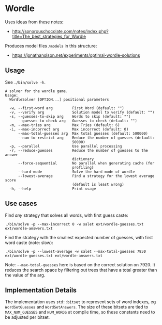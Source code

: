 # Wordle

Uses ideas from these notes:
* http://sonorouschocolate.com/notes/index.php?title=The_best_strategies_for_Wordle

Produces model files `/models` in this structure:
* https://jonathanolson.net/experiments/optimal-wordle-solutions

## Usage

See `./bin/solve -h`.

```
A solver for the wordle game.
Usage:
  WordleSolver [OPTION...] positional parameters

  -w, --first-word arg         First Word (default: "")
  -v, --verify arg             Solution model to verify (default: "")
  -s, --guesses-to-skip arg    Words to skip (default: "")
      --guesses-to-check arg   Guesses to check (default: "")
  -m, --max-tries arg          Max Tries (default: 6)
  -i, --max-incorrect arg      Max incorrect (default: 0)
      --max-total-guesses arg  Max total guesses (default: 500000)
      --num-to-restrict arg    Reduce the number of guesses (default: 
                               50000)
  -p, --parallel               Use parallel processing
  -r, --reduce-guesses         Reduce the number of guesses to the answer 
                               dictionary
      --force-sequential       No parallel when generating cache (for 
                               profiling)
      --hard-mode              Solve the hard mode of wordle
      --lowest-average         Find a strategy for the lowest average score 
                               (default is least wrong)
  -h, --help                   Print usage
```

## Use cases

Find _any_ strategy that solves all words, with first guess caste:
```
./bin/solve -p --max-incorrect 0 -w salet ext/wordle-guesses.txt ext/wordle-answers.txt
```

Find the strategy with the smallest expected number of guesses, with first word caste (note: slow):
```
./bin/solve -p --lowest-average -w salet --max-total-guesses 7950 ext/wordle-guesses.txt ext/wordle-answers.txt
```
Note: `--max-total-guesses` here is based on the correct solution on 7920. It reduces the search space by filtering out trees that have a total greater than the value of the arg.

## Implementation Details

The implementation uses `std::bitset` to represent sets of word indexes, eg `WordSetGuesses` and `WordSetAnswers`.
The size of these bitsets are tied to `MAX_NUM_GUESSES` and `NUM_WORDS` at compile time, so these constants need to be adjusted per bitset.
